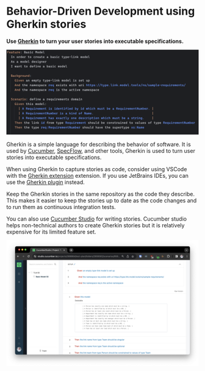 # Behavior-Driven Development using Gherkin stories

**Use [Gherkin](https://cucumber.io/docs/gherkin/) to turn your user stories into executable specifications.**

![Screenshot of a Gherkin Code Example in an editor](gherkin-code-example.png)

Gherkin is a simple language for describing the behavior of software. It is used by [Cucumber](https://cucumber.io/), [SpecFlow](https://specflow.org/), and other tools, Gherkin is used to turn user stories into executable specifications.

When using Gherkin to capture stories as code, consider using VSCode with the [Gherkin extension](https://marketplace.visualstudio.com/items?itemName=alexkrechik.cucumberautocomplete) extension. If you use JetBrains IDEs, you can use the [Gherkin plugin](https://plugins.jetbrains.com/plugin/9164-gherkin) instead.

Keep the Gherkin stories in the same repository as the code they describe. This makes it easier to keep the stories up to date as the code changes and to run them as continuous integration tests.

You can also use [Cucumber Studio](https://cucumber.io/studio/) for writing stories. Cucumber studio helps non-technical authors to create Gherkin stories but it is relatively expensive for its limited feature set.

![Screenshot of a Gherkin Code Example in Cucumber Studio](gherkin-code-cucumberstudio-example.png)
